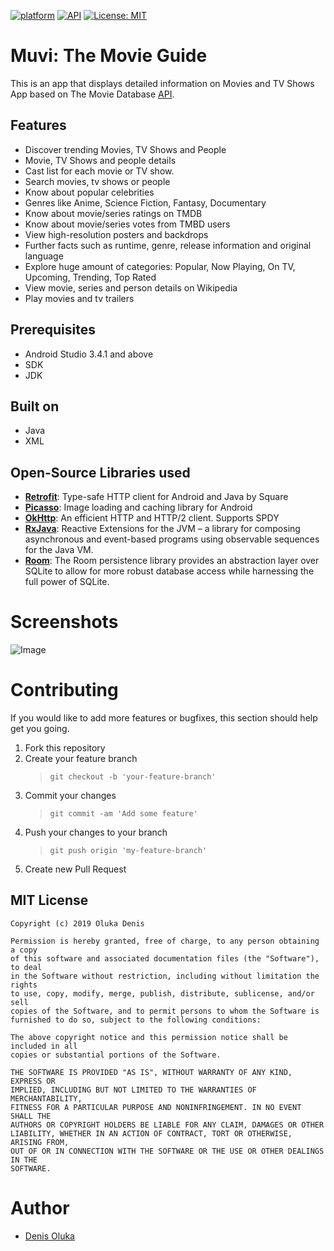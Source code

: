 [![platform](https://img.shields.io/badge/platform-Android-green.svg)](https://www.android.com)
[![API](https://img.shields.io/badge/API-22%2B-blue.svg?style=flat)](https://android-arsenal.com/api?level=22)
[![License: MIT](https://img.shields.io/badge/License-MIT-yellow.svg)](https://opensource.org/licenses/MIT)

# Muvi: The Movie Guide

This is an app that displays detailed information on Movies and TV Shows App based on The Movie Database [API](https://developers.themoviedb.org/3).

## Features

- Discover trending Movies, TV Shows and People
- Movie, TV Shows and people details
- Cast list for each movie or TV show.
- Search movies, tv shows or people
- Know about popular celebrities
- Genres like Anime, Science Fiction, Fantasy, Documentary
- Know about movie/series ratings on TMDB
- Know about movie/series votes from TMBD users
- View high-resolution posters and backdrops
- Further facts such as runtime, genre, release information and original language
- Explore huge amount of categories: Popular, Now Playing, On TV, Upcoming, Trending, Top Rated
- View movie, series and person details on Wikipedia
- Play movies and tv trailers

## Prerequisites

- Android Studio 3.4.1 and above
- SDK
- JDK

## Built on

- Java
- XML

## Open-Source Libraries used

- **[Retrofit](https://github.com/square/retrofit)**: Type-safe HTTP client for Android and Java by Square
- **[Picasso](https://github.com/square/picasso)**: Image loading and caching library for Android
- **[OkHttp](https://github.com/square/okhttp)**: An efficient HTTP and HTTP/2 client. Supports SPDY
- **[RxJava](https://github.com/ReactiveX/RxJava)**: Reactive Extensions for the JVM – a library for composing asynchronous and event-based programs using observable sequences for the Java VM.
- **[Room](https://developer.android.com/topic/libraries/architecture/room)**: The Room persistence library provides an abstraction layer over SQLite to allow for more robust database access while harnessing the full power of SQLite.

# Screenshots

![Image](app/src/main/res/drawable/muvi_screenshots.png)

# Contributing

If you would like to add more features or bugfixes, this section should help get you going.

1. Fork this repository
2. Create your feature branch
   > `git checkout -b 'your-feature-branch'`
3. Commit your changes
   > `git commit -am 'Add some feature'`
4. Push your changes to your branch
   > `git push origin 'my-feature-branch'`
5. Create new Pull Request

## MIT License

    Copyright (c) 2019 Oluka Denis

    Permission is hereby granted, free of charge, to any person obtaining a copy
    of this software and associated documentation files (the "Software"), to deal
    in the Software without restriction, including without limitation the rights
    to use, copy, modify, merge, publish, distribute, sublicense, and/or sell
    copies of the Software, and to permit persons to whom the Software is
    furnished to do so, subject to the following conditions:

    The above copyright notice and this permission notice shall be included in all
    copies or substantial portions of the Software.

    THE SOFTWARE IS PROVIDED "AS IS", WITHOUT WARRANTY OF ANY KIND, EXPRESS OR
    IMPLIED, INCLUDING BUT NOT LIMITED TO THE WARRANTIES OF MERCHANTABILITY,
    FITNESS FOR A PARTICULAR PURPOSE AND NONINFRINGEMENT. IN NO EVENT SHALL THE
    AUTHORS OR COPYRIGHT HOLDERS BE LIABLE FOR ANY CLAIM, DAMAGES OR OTHER
    LIABILITY, WHETHER IN AN ACTION OF CONTRACT, TORT OR OTHERWISE, ARISING FROM,
    OUT OF OR IN CONNECTION WITH THE SOFTWARE OR THE USE OR OTHER DEALINGS IN THE
    SOFTWARE.

# Author

- [Denis Oluka](https://github.com/OlukaDenis)
